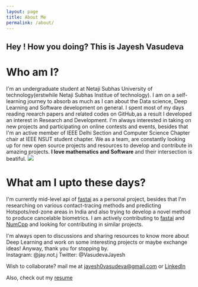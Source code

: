 ```yaml
---
layout: page
title: About Me
permalink: /about/
---
```


## Hey ! How you doing? This is Jayesh Vasudeva
 
 # Who am I?
 I'm an undergraduate student at Netaji Subhas University of technology(erstwhile Netaji Subhas Institue of technology). I am on a self-learning journey to absorb as much as I can about the Data science, Deep Learning and Software development on general. I spent most of my days reading reearch papers and related codes on GitHub,as a result I developed an interest in Research and Development. I'm always interested in taking on new projects and participating on online contests and events, besides that I'm an active member of IEEE Delhi Section and Computer Science Chapter chair at IEEE NSUT student chapter. We as a team, are constantly looking up for new open source projects and resources to develop and contribute in amazing projects.
 <b> I love mathematics and Software </b> and their intersection is beatiful.
![]({{site.baseurl}}/images/profile_pic.png) 

# What am I upto these days?
I'm currently mid-level api of [fastai](https://github.com/fastai/fastai) as a personal project, besides that I'm researching on various contact-tracing methods and predicting Hotspots/red-zone areas in India and also trying to develop a novel method to produce cancelable biometrics. I am actively contributing to [fastai](https://github.com/fastai/fastai) and [NumCpp](https://github.com/dpilger26/NumCpp) and looking for contributing in similar projects.


I'm always open to discussions and sharing resources to know more about Deep Learning and work on some interesting projects or maybe exchange ideas!
Anyway, thank you for stopping by.
<br>
Instagram: @jay.not.j
Twitter: @VasudevaJayesh

Wish to collaborate? mail me at jayesh0vasudeva@gmail.com or [LinkedIn](https://www.linkedin.com/in/jayesh-vasudeva-2395a218a/)

Also, check out my [resume]()


